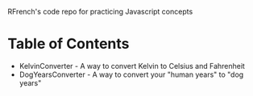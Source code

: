 RFrench's code repo for practicing Javascript concepts

# Table of Contents


- KelvinConverter - A way to convert Kelvin to Celsius and Fahrenheit
- DogYearsConverter - A way to convert your "human years" to "dog years"
